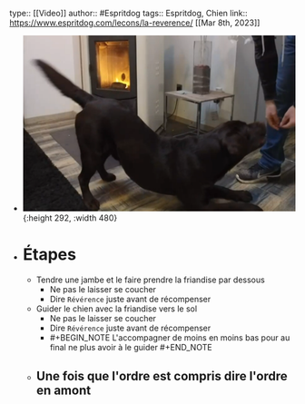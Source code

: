 type:: [[Video]]
author:: #Espritdog 
tags:: Espritdog, Chien
link:: https://www.espritdog.com/lecons/la-reverence/
[[Mar 8th, 2023]]

- ![reference_01.png](../assets/reference_01_1678273287114_0.png){:height 292, :width 480}
- # Étapes
	- Tendre une jambe et le faire prendre la friandise par dessous
		- Ne pas le laisser se coucher
		- Dire `Révérence` juste avant de récompenser
	- Guider le chien avec la friandise vers le sol
		- Ne pas le laisser se coucher
		- Dire `Révérence` juste avant de récompenser
		- #+BEGIN_NOTE
		  L'accompagner de moins en moins bas pour au final ne plus avoir à le guider
		  #+END_NOTE
	- Une fois que l'ordre est compris dire l'ordre en amont
		-